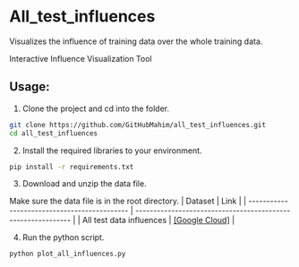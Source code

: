 # All_test_influences
Visualizes the influence of training data over the whole training data.

Interactive Influence Visualization Tool

## Usage:

1. Clone the project and cd into the folder.

```bash
git clone https://github.com/GitHubMahim/all_test_influences.git
cd all_test_influences
```

2. Install the required libraries to your environment.

```bash
pip install -r requirements.txt
```

3. Download and unzip the data file.

Make sure the data file is in the root directory.
| Dataset | Link |
| -------------------------------------------- | ------------------------------------------------------------ |
| All test data influences | [[Google Cloud]](https://drive.google.com/file/d/1mrEu7sJ3Dc1AsR8pLDCdLtgLO973518f/view?usp=sharing) |

4. Run the python script.

```bash
python plot_all_influences.py
```
